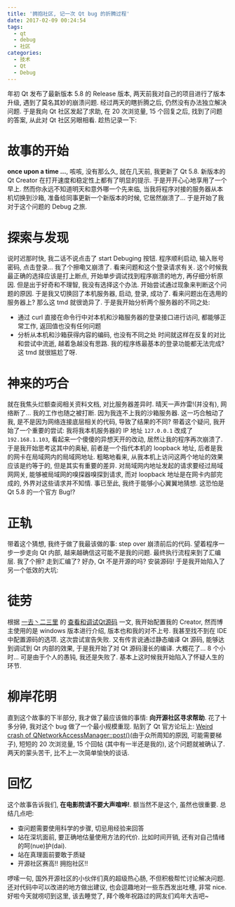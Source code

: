 ```yaml
---
title: '拥抱社区, 记一次 Qt bug 的折腾过程'
date: 2017-02-09 00:24:54
tags:
  - qt
  - debug
  - 社区
categories:
  - 技术
  - Qt
  - Debug
---
```


年初 Qt 发布了最新版本 5.8 的 Release 版本, 两天前我对自己的项目进行了版本升级, 遇到了莫名其妙的崩溃问题. 经过两天的瞎折腾之后, 仍然没有办法独立解决问题. 于是我向 Qt 社区发起了求助, 在 20 次浏览量, 15 个回复之后, 找到了问题的答案, 从此对 Qt 社区另眼相看. 趁热记录一下:

<!--more-->

# 故事的开始
**once upon a time ...**, 咳咳, 没有那么久, 就在几天前, 我更新了 Qt 5.8. 新版本的 Qt Creator 在打开速度和稳定性上都有了明显的提示. 于是开开心心地享用了一个早上. 然而你永远不知道明天和意外哪一个先来临, 当我将程序对接的服务器从本机切换到沙箱, 准备给同事更新一个新版本的时候, 它居然崩溃了... 于是开始了我对于这个问题的 Debug 之旅.

# 探索与发现
说时迟那时快, 我二话不说点击了 start Debuging 按钮. 程序顺利启动, 输入账号密码, 点击登录... 我了个擦嘞又崩溃了. 看来问题和这个登录请求有关. 
这个时候我最正确的选择应该是打上断点, 开始单步调试找到程序崩溃的地方, 再仔细分析原因. 但是出于好奇和不理智, 我没有选择这个办法. 开始尝试通过现象来判断这个问题的原因. 
于是我又切换回了本机服务器, 启动, 登录, 成功了. 看来问题出在选用的服务器上? 那么这 tmd 就很诡异了. 于是我开始分析两个服务器的不同之处:
- 通过 curl 直接在命令行中对本机和沙箱服务器的登录接口进行访问, 都能够正常工作, 返回值也没有任何问题
- 分析从本机和沙箱获得内容的编码, 也没有不同之处
时间就这样在反复的对比和尝试中流逝, 越着急越没有思路. 我的程序练最基本的登录功能都无法完成? 这 tmd 就很尴尬了呀.

# 神来的巧合
就在我焦头烂额查阅相关资料文档, 对比服务器差异时. 晴天一声炸雷!(并没有), 网络断了... 我的工作也随之被打断. 因为我连不上我的沙箱服务器.
这一巧合触动了我, 是不是因为网络连接底层相关的代码, 导致了结果的不同? 带着这个疑问, 我开始了一个重要的尝试:
我将我本机服务器的 IP 地址 `127.0.0.1` 改成了 `192.168.1.103`, 看起来一个傻傻的异想天开的改动, 居然让我的程序再次崩溃了. 
于是我开始思考这其中的奥秘, 前者是一个指代本机的 loopback 地址, 后者是我的网卡在局域网内的局域网地址. 粗略地看来, 从我本机上访问这两个地址的效果应该是约等于的, 但是其实有重要的差异. 对局域网内地址发起的请求要经过局域网网关, 能够被局域网的嗅探器嗅探到请求, 而对 loopback 地址是在网卡内部完成的, 外界对这些请求并不知情.
事已至此, 我终于能够小心翼翼地猜想. 这恐怕是 Qt 5.8 的一个官方 Bug!?

# 正轨
带着这个猜想, 我终于做了我最该做的事: step over 崩溃前后的代码. 望着程序一步一步走向 Qt 内部, 越来越确信这可能不是我的问题. 最终执行流程来到了汇编层. 
我了个擦? 走到汇编了? 好办, Qt 不是开源的吗? 安装源码! 于是我开始陷入了另一个低效的大坑:

# 徒劳
根据 [一去丶二三里](http://blog.csdn.net/liang19890820/) 的 [查看和调试Qt源码](http://blog.csdn.net/liang19890820/article/details/54346241) 一文, 我开始配置我的 Creator, 然而博主使用的是 windows 版本进行介绍, 版本也和我的对不上号. 我甚至找不到在 IDE 中配置源码的选项. 这次尝试宣告失败. 
又有传言说通过静态编译 Qt 源码, 能够达到调试到 Qt 内部的效果, 于是我开始了对 Qt 源码漫长的编译. 大概花了... 8 个小时... 可是由于个人的愚钝, 我还是失败了. 基本上这时候我开始陷入了怀疑人生的环节.

# 柳岸花明
直到这个故事的下半部分, 我才做了最应该做的事情: **向开源社区寻求帮助**. 花了十多分钟, 我对这个 bug 做了一个最小规模重现. 贴到了 Qt 官方论坛上: [Weird crash of QNetworkAccessManager::post()](https://forum.qt.io/topic/75951/weird-crash-of-qnetworkaccessmanager-post)(由于众所周知的原因, 可能需要梯子), 短短的 20 次浏览量, 15 个回帖 (其中有一半还是我的), 这个问题就被确认了. 两天的蒙头苦干, 比不上一次简单愉快的谈话.

# 回忆
这个故事告诉我们, **在电影院请不要大声喧哗!**. 额当然不是这个, 虽然也很重要. 总结几点吧:
- 查问题需要使用科学的步骤, 切忌用经验来回答
- 站在深坑面前, 要正确地估量使用方法的代价. 比如时间开销, 还有对自己情绪的呵(nue)护(dai).
- 站在真理面前要敢于质疑
- 开源社区赛高!! 拥抱社区!!

啰嗦一句, 国外开源社区的小伙伴们真的超级热心肠, 不但积极帮忙讨论解决问题. 还对代码中可以改进的地方做出建议, 也会逗趣地对一些东西发出吐槽, 非常 nice. 好啦今天就唠叨到这里, 该去睡觉了, 拜个晚年祝路过的网友们鸡年大吉吧~

